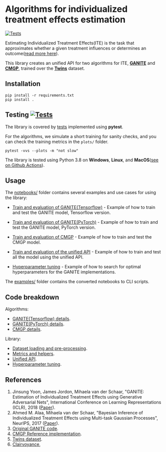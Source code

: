 # Algorithms for individualized treatment effects estimation

[![Tests](https://github.com/bcebere/ite-api/workflows/Tests/badge.svg?branch=main)](https://github.com/bcebere/ite-api/actions?query=workflow%3ATests)

Estimating Individualized Treatment Effects(ITE) is the task that approximates whether a given treatment influences or determines an outcome([read more here](https://www.vanderschaar-lab.com/individualized-treatment-effect-inference/)).

This library creates an unified API for two algorithms for ITE, **[GANITE](https://openreview.net/pdf?id=ByKWUeWA-)** and **[CMGP](https://arxiv.org/pdf/1704.02801.pdf)**, trained over the **[Twins](https://www.nber.org/data/linked-birth-infant-death-data-vital-statistics-data.html)** dataset.

## Installation

```
pip install -r requirements.txt
pip install .
```

## Testing [![Tests](https://github.com/bcebere/ite-api/workflows/Tests/badge.svg?branch=main)](https://github.com/bcebere/ite-api/actions?query=workflow%3ATests)


The library is covered by [tests](https://github.com/bcebere/ite-api/tree/main/tests/ite) implemented using **pytest**.

For the algorithms, we simulate a short training for sanity checks, and you can check the training metrics in the `plots/` folder.
```
pytest -vvs --plots -m "not slow"
```

The library is tested using Python 3.8 on **Windows**, **Linux**, and **MacOS**([see on Github Actions](https://github.com/bcebere/ite-api/actions)).

## Usage

The [notebooks/](https://github.com/bcebere/ite-api/tree/main/notebooks) folder contains several examples and use cases for using the library:


 - [Train and evaluation of GANITE(Tensorflow)](https://github.com/bcebere/ite-api/blob/main/notebooks/ganite_train_evaluation.ipynb) - Example of how to train and test the GANITE model, Tensorflow version.

 - [Train and evaluation of GANITE(PyTorch)](https://github.com/bcebere/ite-api/blob/main/notebooks/ganite_pytorch_train_evaluation.ipynb) - Example of how to train and test the GANITE model, PyTorch version.

 - [Train and evaluation of CMGP](https://github.com/bcebere/ite-api/blob/main/notebooks/cmgp_train_evaluation.ipynb) - Example of how to train and test the CMGP model.

 - [Train and evaluation of the unified API](https://github.com/bcebere/ite-api/blob/main/notebooks/unified_api_train_evaluation.ipynb) - Example of how to train and test all the model using the unified API.

 - [Hyperparameter tuning](https://github.com/bcebere/ite-api/blob/main/notebooks/hyperparam_tuning.ipynb) - Example of how to search for optimal hyperparameters for the GANITE implementations.

The [examples/](https://github.com/bcebere/ite-api/tree/main/examples) folder contains the converted notebooks to CLI scripts.

## Code breakdown
Algorithms:

- [GANITE(Tensorflow) details](https://github.com/bcebere/ite-api/tree/main/src/ite/algs/ganite).
- [GANITE(PyTorch) details](https://github.com/bcebere/ite-api/tree/main/src/ite/algs/ganite_torch).
- [CMGP details](https://github.com/bcebere/ite-api/tree/main/src/ite/algs/causal_multitask_gaussian_processes).

Library:

- [Dataset loading and pre-processing](https://github.com/bcebere/ite-api/tree/main/src/ite/datasets).
- [Metrics and helpers](https://github.com/bcebere/ite-api/tree/main/src/ite/utils).
- [Unified API](https://github.com/bcebere/ite-api/tree/main/src/ite/algs).
- [Hyperparameter tuning](https://github.com/bcebere/ite-api/tree/main/src/ite/algs).

## References
1. Jinsung Yoon, James Jordon, Mihaela van der Schaar, "GANITE: Estimation of Individualized Treatment Effects using Generative Adversarial Nets", International Conference on Learning Representations (ICLR), 2018 ([Paper](https://openreview.net/forum?id=ByKWUeWA-)).
2. Ahmed M. Alaa, Mihaela van der Schaar, "Bayesian Inference of Individualized Treatment Effects using Multi-task Gaussian Processes", NeurIPS, 2017 ([Paper](https://arxiv.org/pdf/1704.02801.pdf)).
3. [Original GANITE code](https://bitbucket.org/mvdschaar/mlforhealthlabpub/src/master/alg/ganite/).
4. [CMGP Reference implementation](https://bitbucket.org/mvdschaar/mlforhealthlabpub/src/master/alg/causal_multitask_gaussian_processes_ite/).
5. [Twins dataset](https://www.nber.org/data/linked-birth-infant-death-data-vital-statistics-data.html).
6. [Clairvoyance](https://bitbucket.org/mvdschaar/mlforhealthlabpub/src/02edab3b2b6d635470fa80184bbfd03b8bf8082d/app/clairvoyance/),